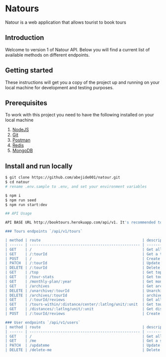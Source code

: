 # Natours

Natour is a web application that allows tourist to book tours

## Introduction

Welcome to version 1 of Natour API. Below you will find a current list of available methods on different endpoints.

## Getting started

These instructions will get you a copy of the project up and running on your local machine for development and testing purposes.

## Prerequisites

To work with this project you need to have the following installed on your local machine

1. [NodeJS](https://nodejs.org)
2. [Git](https://git-scm.com/downloads)
3. [Postman](https://www.postman.com/)
4. [Redis](redis.io)
5. [MongoDB](mongodb.com)

## Install and run locally

```bash
$ git clone https://github.com/abejide001/natour.git
$ cd natour
# rename .env.sample to .env, and set your environment variables

$ npm i
$ npm run seed
$ npm run start:dev

## API Usage

API BASE URL http://booktours.herokuapp.com/api/v1. It's recommended to attach a `authorization` Header containing the generated `token` from `/api/auth/signin` to all access all requests.

### Tours endpoints `/api/v1/tours`

| method | route                                              | description                              |
| ------ | -------------------------------------------------- | -----------------------------------------|
| GET    | /                                                  | Get all tours                            |
| GET    | /:tourId                                           | Get a tour                               |
| POST   | /                                                  | Create a tour                            |
| PATCH  | /:tourId                                           | Update a tour                            |
| DELETE | /:tourId                                           | Delete a tour                            |  
| GET    | /top                                               | Get top tours                            |
| GET    | /tour-stats                                        | Get tour stats                           |
| GET    | /monthly-plan/:year                                | Get monthly tours                        |
| GET    | /archives                                          | Get archives                             |
| DELETE | /unarchive/:tourId                                 | Unarchive a tour                         |
| DELETE | /archives/:tourId                                  | archive a tour                           |
| GET    | /:tourId/reviews                                   | Get all reviews belonging to a tour      |
| GET    | /tours-within/:distance/center/:latlng/unit/:unit  | Get tours within                         |
| GET    | /distances/:latlng/unit/:unit                      | Get distances                            |
| POST   | /:tourId/reviews                                   | Create review for tour                   |

### User endpoints `/api/v1/users`
| method | route                                              | description                              |
| ------ | -------------------------------------------------- | -----------------------------------------|
| GET    | /                                                  | Get all users                            |
| GET    | /me                                                | Get a single user                        |
| PATCH  | /updateme                                          | Update a user                            |
| DELETE | /delete-me                                         | Delete a user                            |